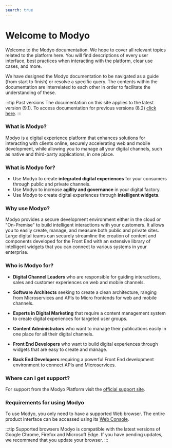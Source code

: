 ```yaml
---
search: true
---
```


# Welcome to Modyo

Welcome to the Modyo documentation. We hope to cover all relevant topics related to the platform here. You will find descriptions of every user interface, best practices when interacting with the platform, clear use cases, and more.

We have designed the Modyo documentation to be navigated as a guide (from start to finish) or resolve a specific query. The contents within the documentation are interrelated to each other in order to facilitate the understanding of these.

:::tip Past versions
The documentation on this site applies to the latest version (9.1). To access documentation for previous versions (8.2) [click here](/assets/pdf/Modyo82Docs.pdf).
:::

### What is Modyo?

Modyo is a digital experience platform that enhances solutions for interacting with clients online, securely accelerating web and mobile development, while allowing you to manage all your digital channels, such as native and third-party applications, in one place.

### What is Modyo for?

* Use Modyo to create **integrated digital experiences** for your consumers through public and private channels.
* Use Modyo to increase **agility and governance** in your digital factory.
* Use Modyo to create digital experiences through **intelligent widgets**.

### Why use Modyo?

Modyo provides a secure development environment either in the cloud or "On-Premise" to build intelligent interactions with your customers. It allows you to easily create, manage, and measure both public and private sites. Large digital teams can securely streamline the creation of content and components developed for the Front End with an extensive library of intelligent widgets that you can connect to various systems in your enterprise.

### Who is Modyo for?

* **Digital Channel Leaders** who are responsible for guiding interactions, sales and customer experiences on web and mobile channels.

* **Software Architects** seeking to create a clean architecture, ranging from Microservices and APIs to Micro frontends for web and mobile channels.

* **Experts in Digital Marketing** that require a content management system to create digital experiences for targeted user groups.

* **Content Administrators** who want to manage their publications easily in one place for all their digital channels.

* **Front End Developers** who want to build digital experiences through widgets that are easy to create and manage.

* **Back End Developers** requiring a powerful Front End development environment to connect APIs and Microservices.

### Where can I get support?

For support from the Modyo Platform visit the [official support site](https://support.modyo.com/hc/es).

### Requirements for using Modyo

To use Modyo, you only need to have a supported Web browser. The entire product interface can be accessed using its [Web Console](/es/platform/core/the-modyo-interface.html).

:::tip Supported browsers
Modyo is compatible with the latest versions of Google Chrome, Firefox and Microsoft Edge.
If you have pending updates, we recommend that you update your browser.
:::